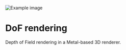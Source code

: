 ![Example image](https://raw.githubusercontent.com/bartlomiejn/dof-rendering-metal/master/dof_rendering.gif)

# DoF rendering

Depth of Field rendering in a Metal-based 3D renderer.
